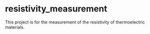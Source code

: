 # resistivity_measurement

This project is for the measurement of the resistivity of thermoelectric materials.
